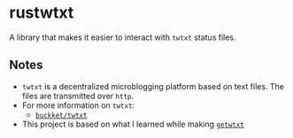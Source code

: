 # rustwtxt

A library that makes it easier to interact with `twtxt` status files.

## Notes

* `twtxt` is a decentralized microblogging platform based on text files. 
The files are transmitted over `http`. 
* For more information on `twtxt`:
  * [`buckket/twtxt`](https://github.com/buckket/twtxt)
* This project is based on what I learned while making [`getwtxt`](https://github.com/getwtxt)
